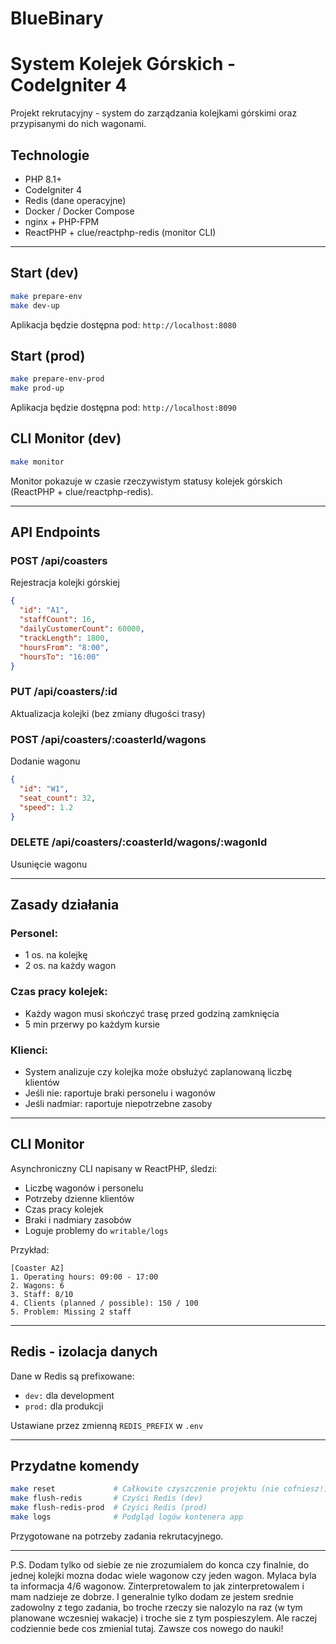 # BlueBinary

# System Kolejek Górskich - CodeIgniter 4

Projekt rekrutacyjny - system do zarządzania kolejkami górskimi oraz przypisanymi do nich wagonami.

## Technologie

* PHP 8.1+
* CodeIgniter 4
* Redis (dane operacyjne)
* Docker / Docker Compose
* nginx + PHP-FPM
* ReactPHP + clue/reactphp-redis (monitor CLI)

---

## Start (dev)

```bash
make prepare-env
make dev-up
```

Aplikacja będzie dostępna pod: `http://localhost:8080`

## Start (prod)

```bash
make prepare-env-prod
make prod-up
```

Aplikacja będzie dostępna pod: `http://localhost:8090`

## CLI Monitor (dev)

```bash
make monitor
```

Monitor pokazuje w czasie rzeczywistym statusy kolejek górskich (ReactPHP + clue/reactphp-redis).

---

## API Endpoints

### POST /api/coasters

Rejestracja kolejki górskiej

```json
{
  "id": "A1",
  "staffCount": 16,
  "dailyCustomerCount": 60000,
  "trackLength": 1800,
  "hoursFrom": "8:00",
  "hoursTo": "16:00"
}
```

### PUT /api/coasters/\:id

Aktualizacja kolejki (bez zmiany długości trasy)

### POST /api/coasters/\:coasterId/wagons

Dodanie wagonu

```json
{
  "id": "W1",
  "seat_count": 32,
  "speed": 1.2
}
```

### DELETE /api/coasters/\:coasterId/wagons/\:wagonId

Usunięcie wagonu

---

## Zasady działania

### Personel:

* 1 os. na kolejkę
* 2 os. na każdy wagon

### Czas pracy kolejek:

* Każdy wagon musi skończyć trasę przed godziną zamknięcia
* 5 min przerwy po każdym kursie

### Klienci:

* System analizuje czy kolejka może obsłużyć zaplanowaną liczbę klientów
* Jeśli nie: raportuje braki personelu i wagonów
* Jeśli nadmiar: raportuje niepotrzebne zasoby

---

## CLI Monitor

Asynchroniczny CLI napisany w ReactPHP, śledzi:

* Liczbę wagonów i personelu
* Potrzeby dzienne klientów
* Czas pracy kolejek
* Braki i nadmiary zasobów
* Loguje problemy do `writable/logs`

Przykład:

```
[Coaster A2]
1. Operating hours: 09:00 - 17:00
2. Wagons: 6
3. Staff: 8/10
4. Clients (planned / possible): 150 / 100
5. Problem: Missing 2 staff
```

---

## Redis - izolacja danych

Dane w Redis są prefixowane:

* `dev:` dla development
* `prod:` dla produkcji

Ustawiane przez zmienną `REDIS_PREFIX` w `.env`

---

## Przydatne komendy

```bash
make reset             # Całkowite czyszczenie projektu (nie cofniesz!)
make flush-redis       # Czyści Redis (dev)
make flush-redis-prod  # Czyści Redis (prod)
make logs              # Podgląd logów kontenera app
```

Przygotowane na potrzeby zadania rekrutacyjnego.

---

P.S. Dodam tylko od siebie ze nie zrozumialem do konca czy finalnie, do jednej kolejki mozna dodac wiele wagonow czy jeden wagon. Mylaca byla ta informacja 4/6 wagonow. Zinterpretowalem to jak zinterpretowalem i mam nadzieje ze dobrze. I generalnie tylko dodam ze jestem srednie zadowolny z tego zadania, bo troche rzeczy sie nalozylo na raz (w tym planowane wczesniej wakacje) i troche sie z tym pospieszylem. Ale raczej codziennie bede cos zmienial tutaj. Zawsze cos nowego do nauki!

